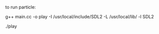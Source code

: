 to run particle:


g++ main.cc -o play -I /usr/local/include/SDL2 -L /usr/local/lib/ -l SDL2

./play
